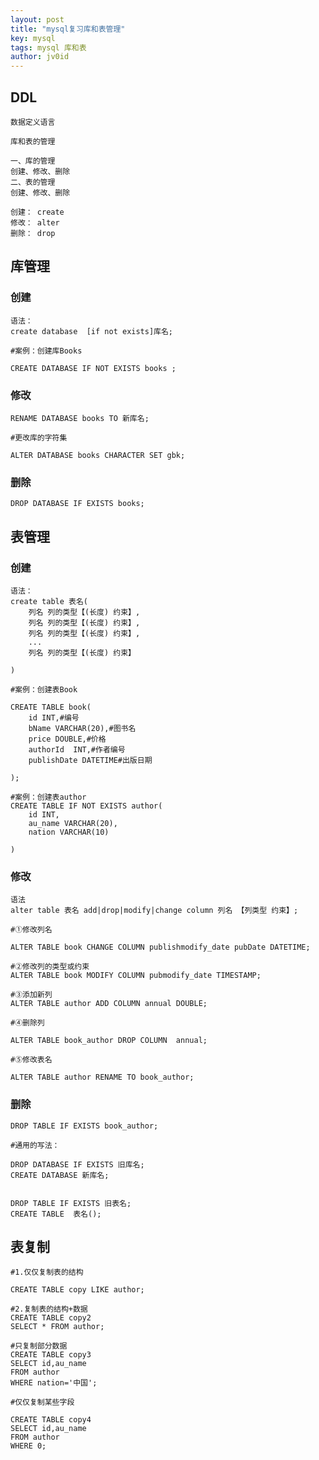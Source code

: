 ```yaml
---
layout: post
title: "mysql复习库和表管理"
key: mysql
tags: mysql 库和表
author: jv0id
---
```




## DDL

```
数据定义语言

库和表的管理

一、库的管理
创建、修改、删除
二、表的管理
创建、修改、删除

创建： create
修改： alter
删除： drop
```



## 库管理

### 创建

```
语法：
create database  [if not exists]库名;
```

```
#案例：创建库Books

CREATE DATABASE IF NOT EXISTS books ;
```

### 修改

```
RENAME DATABASE books TO 新库名;
```

```
#更改库的字符集

ALTER DATABASE books CHARACTER SET gbk;
```

### 删除

```
DROP DATABASE IF EXISTS books;
```



## 表管理

### 创建

```
语法：
create table 表名(
	列名 列的类型【(长度) 约束】,
	列名 列的类型【(长度) 约束】,
	列名 列的类型【(长度) 约束】,
	...
	列名 列的类型【(长度) 约束】

)
```

```
#案例：创建表Book

CREATE TABLE book(
	id INT,#编号
	bName VARCHAR(20),#图书名
	price DOUBLE,#价格
	authorId  INT,#作者编号
	publishDate DATETIME#出版日期

);
```

```
#案例：创建表author
CREATE TABLE IF NOT EXISTS author(
	id INT,
	au_name VARCHAR(20),
	nation VARCHAR(10)

)
```

### 修改

```
语法
alter table 表名 add|drop|modify|change column 列名 【列类型 约束】;

```

```
#①修改列名

ALTER TABLE book CHANGE COLUMN publishmodify_date pubDate DATETIME;
```

```
#②修改列的类型或约束
ALTER TABLE book MODIFY COLUMN pubmodify_date TIMESTAMP;

```

```
#③添加新列
ALTER TABLE author ADD COLUMN annual DOUBLE; 
```

```
#④删除列

ALTER TABLE book_author DROP COLUMN  annual;
```

```
#⑤修改表名

ALTER TABLE author RENAME TO book_author;
```

### 删除

```
DROP TABLE IF EXISTS book_author;
```

```
#通用的写法：

DROP DATABASE IF EXISTS 旧库名;
CREATE DATABASE 新库名;


DROP TABLE IF EXISTS 旧表名;
CREATE TABLE  表名();
```



## 表复制

```
#1.仅仅复制表的结构

CREATE TABLE copy LIKE author;
```

```
#2.复制表的结构+数据
CREATE TABLE copy2 
SELECT * FROM author;
```

```
#只复制部分数据
CREATE TABLE copy3
SELECT id,au_name
FROM author 
WHERE nation='中国';
```

```
#仅仅复制某些字段

CREATE TABLE copy4 
SELECT id,au_name
FROM author
WHERE 0;
```

